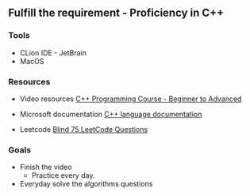## Fulfill the requirement - Proficiency in C++


### Tools
- CLion IDE - JetBrain
- MacOS

### Resources
- Video resources [C++ Programming Course - Beginner to Advanced](https://www.youtube.com/watch?v=8jLOx1hD3_o&t=7709s)
- Microsoft documentation [C++ language documentation](https://docs.microsoft.com/en-us/cpp/cpp/?view=msvc-170)

- Leetcode [Blind 75 LeetCode Questions](https://leetcode.com/discuss/general-discussion/460599/blind-75-leetcode-questions)

### Goals
- Finish the video
    - Practice every day.
- Everyday solve the algorithms questions



